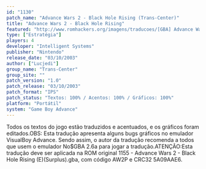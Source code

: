 ```yaml
---
id: "1130"
patch_name: "Advance Wars 2 - Black Hole Rising (Trans-Center)"
title: "Advance Wars 2 - Black Hole Rising"
featured: "http://www.romhackers.org/imagens/traducoes/[GBA] Advance Wars 2 - Black Hole Rising - Trans-Center - 1.png"
type: ["Estratégia"]
players: 4
developer: "Intelligent Systems"
publisher: "Nintendo"
release_date: "03/10/2003"
author: ["Lucjedi"]
group_name: "Trans-Center"
group_site: ""
patch_version: "1.0"
patch_release: "03/10/2003"
patch_format: "IPS"
patch_status: "Textos: 100% / Acentos: 100% / Gráficos: 100%"
platform: "Portátil"
system: "Game Boy Advance"
---
```


Todos os textos do jogo estão traduzidos e acentuados, e os gráficos foram editados.OBS: Esta tradução apresenta alguns bugs gráficos no emulador VisualBoy Advance. Sendo assim, o autor da tradução recomenda a todos que usem o emulador No$GBA 2.6a para jogar a tradução.ATENÇÃO:Esta tradução deve ser aplicada na ROM original 1155 - Advance Wars 2 - Black Hole Rising (E)(Surplus).gba, com código AW2P e CRC32 5A09AAE6.